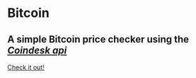 # Bitcoin

## A simple Bitcoin price checker using the *[Coindesk api](https://www.coindesk.com/api)*

[Check it out!](https://a-edd.github.io/Bitcoin-Checker/)
